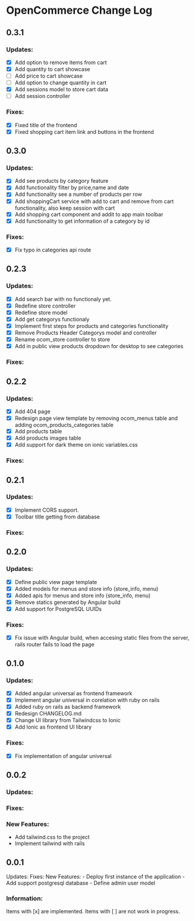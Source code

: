 # OpenCommerce Change Log
## 0.3.1
### Updates:
- [x] Add option to remove items from cart
- [x] Add quantity to cart showcase
- [ ] Add price to cart showcase
- [ ] Add option to change quantity in cart
- [x] Add sessions model to store cart data
- [ ] Add session controller
### Fixes:
- [x] Fixed title of the frontend
- [x] Fixed shopping cart item link and buttons in the frontend
## 0.3.0
### Updates:
- [x] Add see products by category feature
- [x] Add functionality filter by price,name and date
- [x] Add functionality see a number of products per row
- [x] Add shoppingCart service with add to cart and remove from cart functionality, also keep session with cart
- [x] Add shopping cart component and addit to app main toolbar
- [x] Add functionality to get information of a category by id
### Fixes:
- [x] Fix typo in categories api route
## 0.2.3
### Updates:
- [x] Add search bar with no functionaly yet.
- [x] Redefine store controller
- [x] Redefine store model
- [x] Add get categorys functionaly
- [x] Implement first steps for products and categories functionality
- [x] Remove Products Header Categorys model and controller
- [x] Rename ocom_store controller to store
- [x] Add in public view products dropdown for desktop to see categories
### Fixes:
## 0.2.2
### Updates:
- [x] Add 404 page
- [x] Redesign page view template by removing ocom_menus table and adding ocom_products_categories table
- [x] Add products table
- [x] Add products images table
- [x] Add support for dark theme on ionic variables.css
### Fixes:

## 0.2.1
### Updates:
- [x] Implement CORS support.
- [x] Toolbar title getting from database
### Fixes:
## 0.2.0
### Updates:
- [x] Define public view page template 
- [x] Added models for menus and store info (store_info, menu)
- [x] Added apis for menus and store info (store_info, menu)
- [x] Remove statics generated by Angular build
- [x] Add support for PostgreSQL UUIDs
### Fixes:
- [x] Fix issue with Angular build, when accesing static files from the server, rails router fails to load the page

## 0.1.0
### Updates:
- [x] Added angular universal as frontend framework
- [x] Implement angular universal in corelation with ruby on rails
- [x] Added ruby on rails as backend framework
- [x] Redesign CHANGELOG.md
- [x] Change UI library from Tailwindcss to Ionic
- [x] Add Ionic as frontend UI library
### Fixes:
- [x] Fix implementation of angular universal


## 0.0.2
### Updates:
### Fixes:
### New Features:
- Add tailwind.css to the project
- Implement tailwind with rails


## 0.0.1
Updates:
Fixes:
New Features:
    -  Deploy first instance of the application
    -  Add support postgresql database
    -  Define admin user model

### Information:
Items with [x] are implemented.
Items with [ ] are not work in progress.